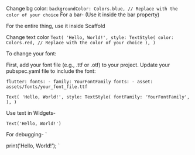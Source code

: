 Change bg color:
  `
backgroundColor: Colors.blue, // Replace with the color of your choice
`
For a bar- (Use it inside the bar property)

For the entire thing, use it inside Scaffold

Change text color
`
Text(
  'Hello, World!',
  style: TextStyle(
    color: Colors.red, // Replace with the color of your choice
  ),
)
`

To change your font:


First, add your font file (e.g., .ttf or .otf) to your project.
Update your pubspec.yaml file to include the font:

`
flutter:
  fonts:
    - family: YourFontFamily
      fonts:
        - asset: assets/fonts/your_font_file.ttf
`

`
Text(
  'Hello, World!',
  style: TextStyle(
    fontFamily: 'YourFontFamily',
  ),
)
`

Use text in Widgets-

`
Text('Hello, World!')
`

For debugging-
`

print('Hello, World!');
`
